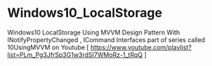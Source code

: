 # Windows10_LocalStorage
Windows10 LocalStorage Using MVVM Design Pattern With INotifyPropertyChanged , ICommand Interfaces  part of series called 10UsingMVVM on Youtube [ https://www.youtube.com/playlist?list=PLm_Pg3JfrSp3G1w3rdSI7WMoRz-1_tRqQ ]

